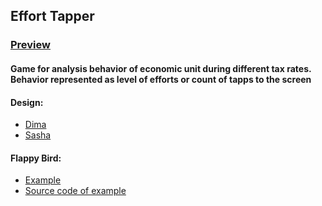 ## Effort Tapper

### [Preview](lendmid.github.io/effortTapper/)

#### Game for analysis behavior of economic unit during different tax rates. Behavior represented as level of efforts or count of tapps to the screen 

#### Design:
- [Dima](https://www.figma.com/file/k54cPEZV2P3W89HRr8aecK/EffortTapper?node-id=0%3A1&t=vWlZSliEwuB4ZNWC-1)
- [Sasha](https://www.figma.com/file/V1y8HW90Pn81TAyNQdpsm0/Untitled?node-id=0%3A1&t=rHuuhJhFC134dKbs-1)

#### Flappy Bird:
- [Example](https://aaarafat.github.io/JS-Flappy-Bird/)
- [Source code of example](https://github.com/aaarafat/JS-Flappy-Bird)

